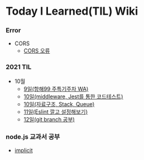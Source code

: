 # Today I Learned(TIL) Wiki

### Error

- CORS
  - [CORS 오류](./Error/corsErr.md)

### 2021 TIL

- 10월
  - [9일(항해99 주특기주차 WA)](./2021-10/20211009.md)
  - [10일(middleware, Jest를 통한 코드테스트)](./2021-10/20211010.md)
  - [10일(자료구조, Stack, Queue)](./2021-10/20211010-2.md)
  - [11일(Eslint 깔고 설정해보기)](./2021-10/20211011.md)
  - [12일(git branch 공부)](./2021-10/20211012.md)

### node.js 교과서 공부

- [implicit](./node.js-book/node.js.md)
